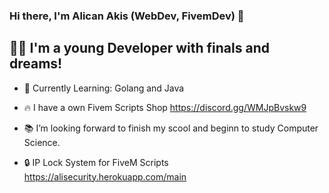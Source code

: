 ### Hi there, I'm Alican Akis (WebDev, FivemDev) 👋



## 🙍‍♂️ I'm a young Developer with finals and dreams!

- 🔔  Currently Learning: Golang and Java

- 🔥  I have a own Fivem Scripts Shop https://discord.gg/WMJpBvskw9
- 📚  I’m looking forward to finish my scool and beginn to study Computer Science.
- 🔒  IP Lock System for FiveM Scripts https://alisecurity.herokuapp.com/main

